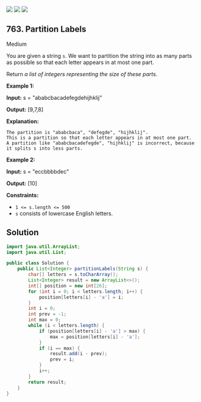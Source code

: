 [![](https://img.shields.io/github/stars/javadev/LeetCode-in-Java?label=Stars&style=flat-square)](https://github.com/javadev/LeetCode-in-Java)
[![](https://img.shields.io/github/forks/javadev/LeetCode-in-Java?label=Fork%20me%20on%20GitHub%20&style=flat-square)](https://github.com/javadev/LeetCode-in-Java/fork)
[![](https://img.shields.io/badge/-LeetCode%20in%20Kotlin-blue?style=flat-square)](https://github.com/javadev/LeetCode-in-Kotlin)

## 763\. Partition Labels

Medium

You are given a string `s`. We want to partition the string into as many parts as possible so that each letter appears in at most one part.

Return _a list of integers representing the size of these parts_.

**Example 1:**

**Input:** s = "ababcbacadefegdehijhklij"

**Output:** [9,7,8]

**Explanation:**

    The partition is "ababcbaca", "defegde", "hijhklij".
    This is a partition so that each letter appears in at most one part.
    A partition like "ababcbacadefegde", "hijhklij" is incorrect, because it splits s into less parts. 

**Example 2:**

**Input:** s = "eccbbbbdec"

**Output:** [10] 

**Constraints:**

*   `1 <= s.length <= 500`
*   `s` consists of lowercase English letters.

## Solution

```java
import java.util.ArrayList;
import java.util.List;

public class Solution {
    public List<Integer> partitionLabels(String s) {
        char[] letters = s.toCharArray();
        List<Integer> result = new ArrayList<>();
        int[] position = new int[26];
        for (int i = 0; i < letters.length; i++) {
            position[letters[i] - 'a'] = i;
        }
        int i = 0;
        int prev = -1;
        int max = 0;
        while (i < letters.length) {
            if (position[letters[i] - 'a'] > max) {
                max = position[letters[i] - 'a'];
            }
            if (i == max) {
                result.add(i - prev);
                prev = i;
            }
            i++;
        }
        return result;
    }
}
```